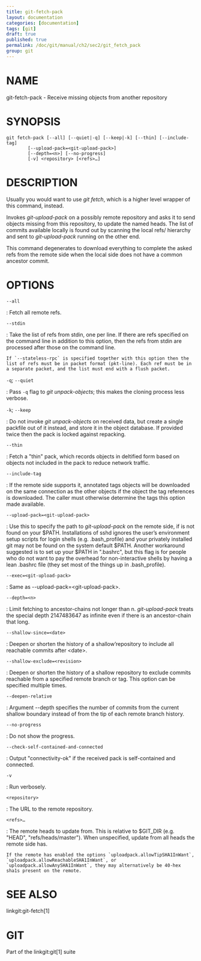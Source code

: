```yaml
---
title: git-fetch-pack
layout: documentation
categories: [documentation]
tags: [git]
draft: true
published: true
permalink: /doc/git/manual/ch2/sec2/git_fetch_pack
group: git
---
```


NAME
====

git-fetch-pack - Receive missing objects from another repository

SYNOPSIS
========

    git fetch-pack [--all] [--quiet|-q] [--keep|-k] [--thin] [--include-tag]
            [--upload-pack=<git-upload-pack>]
            [--depth=<n>] [--no-progress]
            [-v] <repository> [<refs>…]

DESCRIPTION
===========

Usually you would want to use *git fetch*, which is a higher level wrapper of this command, instead.

Invokes *git-upload-pack* on a possibly remote repository and asks it to send objects missing from this repository, to update the named heads. The list of commits available locally is found out by scanning the local refs/ hierarchy and sent to *git-upload-pack* running on the other end.

This command degenerates to download everything to complete the asked refs from the remote side when the local side does not have a common ancestor commit.

OPTIONS
=======

`--all`

:   Fetch all remote refs.

`--stdin`

:   Take the list of refs from stdin, one per line. If there are refs specified on the command line in addition to this option, then the refs from stdin are processed after those on the command line.

    If `--stateless-rpc` is specified together with this option then the list of refs must be in packet format (pkt-line). Each ref must be in a separate packet, and the list must end with a flush packet.

`-q`; `--quiet`

:   Pass `-q` flag to *git unpack-objects*; this makes the cloning process less verbose.

`-k`; `--keep`

:   Do not invoke *git unpack-objects* on received data, but create a single packfile out of it instead, and store it in the object database. If provided twice then the pack is locked against repacking.

`--thin`

:   Fetch a "thin" pack, which records objects in deltified form based on objects not included in the pack to reduce network traffic.

`--include-tag`

:   If the remote side supports it, annotated tags objects will be downloaded on the same connection as the other objects if the object the tag references is downloaded. The caller must otherwise determine the tags this option made available.

`--upload-pack=<git-upload-pack>`

:   Use this to specify the path to *git-upload-pack* on the remote side, if is not found on your $PATH. Installations of sshd ignores the user’s environment setup scripts for login shells (e.g. .bash\_profile) and your privately installed git may not be found on the system default $PATH. Another workaround suggested is to set up your $PATH in ".bashrc", but this flag is for people who do not want to pay the overhead for non-interactive shells by having a lean .bashrc file (they set most of the things up in .bash\_profile).

`--exec=<git-upload-pack>`

:   Same as --upload-pack=&lt;git-upload-pack&gt;.

`--depth=<n>`

:   Limit fetching to ancestor-chains not longer than n. *git-upload-pack* treats the special depth 2147483647 as infinite even if there is an ancestor-chain that long.

`--shallow-since=<date>`

:   Deepen or shorten the history of a shallow’repository to include all reachable commits after &lt;date&gt;.

`--shallow-exclude=<revision>`

:   Deepen or shorten the history of a shallow repository to exclude commits reachable from a specified remote branch or tag. This option can be specified multiple times.

`--deepen-relative`

:   Argument --depth specifies the number of commits from the current shallow boundary instead of from the tip of each remote branch history.

`--no-progress`

:   Do not show the progress.

`--check-self-contained-and-connected`

:   Output "connectivity-ok" if the received pack is self-contained and connected.

`-v`

:   Run verbosely.

`<repository>`

:   The URL to the remote repository.

`<refs>…`

:   The remote heads to update from. This is relative to $GIT\_DIR (e.g. "HEAD", "refs/heads/master"). When unspecified, update from all heads the remote side has.

    If the remote has enabled the options `uploadpack.allowTipSHA1InWant`, `uploadpack.allowReachableSHA1InWant`, or `uploadpack.allowAnySHA1InWant`, they may alternatively be 40-hex sha1s present on the remote.

SEE ALSO
========

linkgit:git-fetch\[1\]

GIT
===

Part of the linkgit:git\[1\] suite

